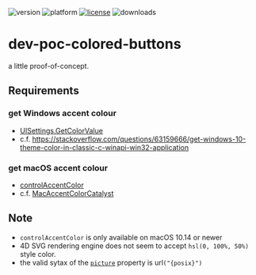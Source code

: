 ![version](https://img.shields.io/badge/version-19%2B-5682DF)
![platform](https://img.shields.io/static/v1?label=platform&message=mac-intel%20|%20mac-arm%20|%20win-64&color=blue)
[![license](https://img.shields.io/github/license/miyako/dev-poc-colored-buttons)](LICENSE)
![downloads](https://img.shields.io/github/downloads/miyako/dev-poc-colored-buttons/total)

# dev-poc-colored-buttons
a little proof-of-concept.

## Requirements

### get Windows accent colour

* [UISettings.GetColorValue](https://learn.microsoft.com/en-us/uwp/api/windows.ui.viewmanagement.uisettings.getcolorvalue?view=winrt-22621)
* c.f. https://stackoverflow.com/questions/63159666/get-windows-10-theme-color-in-classic-c-winapi-win32-application
 
### get macOS accent colour

* [controlAccentColor](https://developer.apple.com/documentation/appkit/nscolor/3000782-controlaccentcolor)
* c.f. [MacAccentColorCatalyst](https://github.com/DylanMcD8/MacAccentColorCatalyst/tree/main)

## Note

* `controlAccentColor` is only available on macOS 10.14 or newer
* 4D SVG rendering engine does not seem to accept `hsl(0, 100%, 50%)` style color.
* the valid sytax of the [`picture`](https://developer.4d.com/docs/FormObjects/propertiesPicture#pathname) property is url`("{posix}")`

